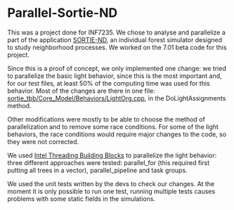 Parallel-Sortie-ND
==================

This was a project done for INF7235. We chose to analyse and parallelize
a part of the application [SORTIE-ND](http://www.sortie-nd.org/), an individual
forest simulator designed to study neighborhood processes. We worked on the
7.01 beta code for this project.

Since this is a proof of concept, we only implemented one change: we tried to
parallelize the basic light behavior, since this is the most important and, for
our test files, at least 50% of the computing time was used for this behavior.
Most of the changes are there in one file: [sortie_tbb/Core_Model/Behaviors/LightOrg.cpp](https://github.com/glahaie/Parallel-Sortie-ND/blob/master/sortie_tbb/Core_Model/Behaviors/LightOrg.cpp), in the
DoLightAssignments method.

Other modifications were mostly to be able to choose the method of
parallelization and to remove some race conditions. For some of the light
behaviors, the race conditions would require major changes to the code, so they
were not corrected.

We used [Intel Threading Building Blocks](https://www.threadingbuildingblocks.org/) to parallelize the light
behavior: three different approaches were tested: parallel_for (this required
first putting all trees in a vector), parallel_pipeline and task groups.

We used the unit tests written by the devs to check our changes. At the moment
it is only possible to run one test, running multiple tests causes problems with
some static fields in the simulations.

